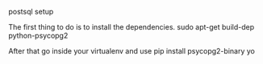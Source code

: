 postsql setup

The first thing to do is to install the dependencies.
sudo apt-get build-dep python-psycopg2

After that go inside your virtualenv and use
pip install psycopg2-binary
yo
